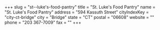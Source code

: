 +++
slug = "st--luke's-food-pantry"
title = "St. Luke's Food Pantry"
name = "St. Luke's Food Pantry"
address = "594 Kassuth Street"
cityIndexKey = "city-ct-bridge"
city = "Bridge"
state = "CT"
postal = "06608"
website = ""
phone = "203 367-7009"
fax = ""
+++
